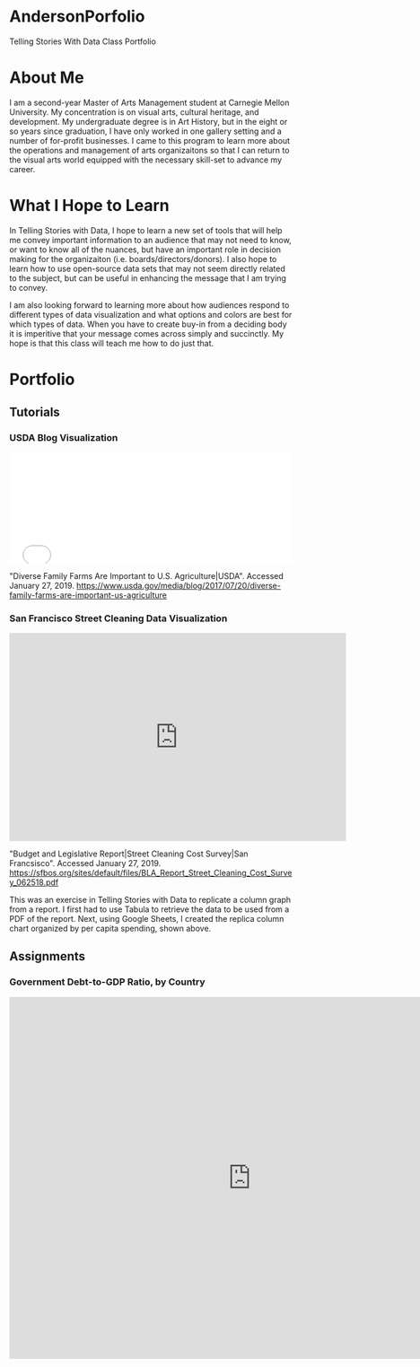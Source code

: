 # AndersonPorfolio
Telling Stories With Data Class Portfolio

# About Me
I am a second-year Master of Arts Management student at Carnegie Mellon University. My concentration is on visual arts, cultural heritage, and development. My undergraduate degree is in Art History, but in the eight or so years since graduation, I have only worked in one gallery setting and a number of for-profit businesses. I came to this program to learn more about the operations and management of arts organizaitons so that I can return to the visual arts world equipped with the necessary skill-set to advance my career. 

# What I Hope to Learn
In Telling Stories with Data, I hope to learn a new set of tools that will help me convey important information to an audience that may not need to know, or want to know all of the nuances, but have an important role in decision making for the organizaiton (i.e. boards/directors/donors). I also hope to learn how to use open-source data sets that may not seem directly related to the subject, but can be useful in enhancing the message that I am trying to convey. 

I am also looking forward to learning more about how audiences respond to different types of data visualization and what options and colors are best for which types of data. When you have to create buy-in from a deciding body it is imperitive that your message comes across simply and succinctly. My hope is that this class will teach me how to do just that. 

# Portfolio
## Tutorials
### USDA Blog Visualization

<iframe id="datawrapper-chart-2w0UO" src="//datawrapper.dwcdn.net/2w0UO/1/" scrolling="no" frameborder="0" style="width: 0; min-width: 100% !important;" height="197"></iframe><script type="text/javascript">if("undefined"==typeof window.datawrapper)window.datawrapper={};window.datawrapper["2w0UO"]={},window.datawrapper["2w0UO"].iframe=document.getElementById("datawrapper-chart-2w0UO"),window.addEventListener("message",function(a){if("undefined"!=typeof a.data["datawrapper-height"])for(var b in a.data["datawrapper-height"])if("2w0UO"==b)window.datawrapper["2w0UO"].iframe.style.height=a.data["datawrapper-height"][b]+"px"});</script>

"Diverse Family Farms Are Important to U.S. Agriculture|USDA". Accessed January 27, 2019. <https://www.usda.gov/media/blog/2017/07/20/diverse-family-farms-are-important-us-agriculture>

### San Francisco Street Cleaning Data Visualization

<iframe width="600" height="371" seamless frameborder="0" scrolling="no" src="https://docs.google.com/spreadsheets/d/e/2PACX-1vTGWDb7stNZSNSE-M_iw7m-ZjKwcJQgPJ7YlBamoGM9VKly0fh_9-CXLMZz2ZnqJE30b9pXOzqAjNAS/pubchart?oid=1167304300&amp;format=interactive"></iframe>

"Budget and Legislative Report|Street Cleaning Cost Survey|San Francsisco". Accessed January 27, 2019. 
<https://sfbos.org/sites/default/files/BLA_Report_Street_Cleaning_Cost_Survey_062518.pdf>

This was an exercise in Telling Stories with Data to replicate a column graph from a report. I first had to use Tabula to retrieve the data to be used from a PDF of the report. Next, using Google Sheets, I created the replica column chart organized by per capita spending, shown above.

## Assignments
### Government Debt-to-GDP Ratio, by Country

<iframe src="https://data.oecd.org/chart/5spC" width="860" height="645" style="border: 0" mozallowfullscreen="true" webkitallowfullscreen="true" allowfullscreen="true"><a href="https://data.oecd.org/chart/5spC" target="_blank">OECD Chart: General government debt, Total, % of GDP, Annual, 2015</a></iframe>
